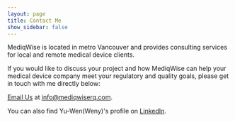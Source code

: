 ```yaml
---
layout: page
title: Contact Me
show_sidebar: false
---
```


MediqWise is located in metro Vancouver and provides consulting services for local and remote medical device clients.

If you would like to discuss your project and how MediqWise can help your medical device company meet your regulatory and quality goals, please get in touch with me directly below:

<a href="mailto:info@mediqwiserq.com?subject=Consulting%20Inquiry">Email Us</a> at info@mediqwiserq.com.

You can also find Yu-Wen(Weny)'s profile on <a href="https://www.linkedin.com/in/yu-wen-wang" target="_blank" class="linkedin-icon">LinkedIn</a>.
